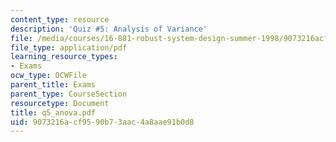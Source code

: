 ```yaml
---
content_type: resource
description: 'Quiz #5: Analysis of Variance'
file: /media/courses/16-881-robust-system-design-summer-1998/9073216acf9590b73aac4a8aae91b0d8_q5_anova.pdf
file_type: application/pdf
learning_resource_types:
- Exams
ocw_type: OCWFile
parent_title: Exams
parent_type: CourseSection
resourcetype: Document
title: q5_anova.pdf
uid: 9073216a-cf95-90b7-3aac-4a8aae91b0d8
---
```


